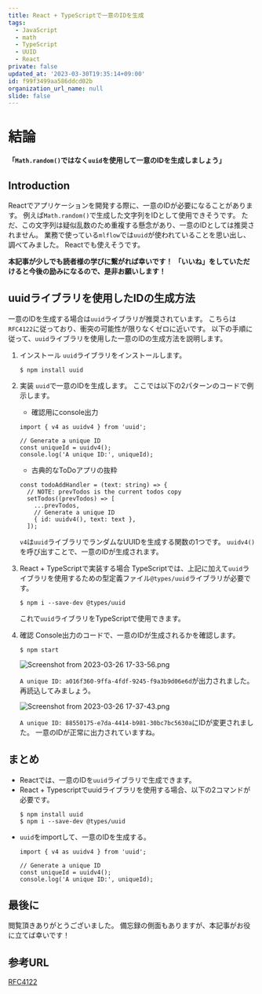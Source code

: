 ```yaml
---
title: React + TypeScriptで一意のIDを生成
tags:
  - JavaScript
  - math
  - TypeScript
  - UUID
  - React
private: false
updated_at: '2023-03-30T19:35:14+09:00'
id: f99f3499aa586ddcd02b
organization_url_name: null
slide: false
---
```

# 結論
__「`Math.random()`ではなく`uuid`を使用して一意のIDを生成しましょう」__

## Introduction
Reactでアプリケーションを開発する際に、一意のIDが必要になることがあります。
例えば`Math.random()`で生成した文字列をIDとして使用できそうです。
ただ、この文字列は疑似乱数のため重複する懸念があり、一意のIDとしては推奨されません。
業務で使っている`mlflow`では`uuid`が使われていることを思い出し、調べてみました。
Reactでも使えそうです。

__本記事が少しでも読者様の学びに繋がれば幸いです！__
__「いいね」をしていただけると今後の励みになるので、是非お願いします！__

## uuidライブラリを使用したIDの生成方法
一意のIDを生成する場合は`uuid`ライブラリが推奨されています。
こちらは`RFC4122`に従っており、衝突の可能性が限りなくゼロに近いです。
以下の手順に従って、`uuid`ライブラリを使用した一意のIDの生成方法を説明します。

1. インストール
    `uuid`ライブラリをインストールします。
    ```console: npm install
    $ npm install uuid
    ```

2. 実装
    `uuid`で一意のIDを生成します。
    ここでは以下の2パターンのコードで例示します。
    - 確認用にconsole出力
    ```tsx: App.tsx
    import { v4 as uuidv4 } from 'uuid';

    // Generate a unique ID
    const uniqueId = uuidv4();
    console.log('A unique ID:', uniqueId);
    ```    
    - 古典的なToDoアプリの抜粋
    ```tsx: App.tsx
    const todoAddHandler = (text: string) => {
      // NOTE: prevTodos is the current todos copy
      setTodos((prevTodos) => [
        ...prevTodos,
        // Generate a unique ID
        { id: uuidv4(), text: text },
      ]);
    ```
    `v4`は`uuid`ライブラリでランダムなUUIDを生成する関数の1つです。
    `uuidv4()`を呼び出すことで、一意のIDが生成されます。

3. React + TypeScriptで実装する場合
    TypeScriptでは、上記に加えて`uuid`ライブラリを使用するための型定義ファイル`@types/uuid`ライブラリが必要です。
    ```console: npm i
    $ npm i --save-dev @types/uuid
    ```
    これで`uuid`ライブラリをTypeScriptで使用できます。

4. 確認
    Console出力のコードで、一意のIDが生成されるかを確認します。
    ```console: npm start
    $ npm start
    ```
    ![Screenshot from 2023-03-26 17-33-56.png](https://qiita-image-store.s3.ap-northeast-1.amazonaws.com/0/3292052/a6574fcf-8f91-966f-f05d-389d5eec749a.png)

   `A unique ID: a016f360-9ffa-4fdf-9245-f9a3b9d06e6d`が出力されました。
    再読込してみましょう。

    ![Screenshot from 2023-03-26 17-37-43.png](https://qiita-image-store.s3.ap-northeast-1.amazonaws.com/0/3292052/21fd08e2-0edb-d171-ec94-52debec896b0.png)



   `A unique ID: 88550175-e7da-4414-b981-30bc7bc5630a`にIDが変更されました。
    一意のIDが正常に出力されていますね。

## まとめ
 - Reactでは、一意のIDを`uuid`ライブラリで生成できます。
 - React + Typescriptでuuidライブラリを使用する場合、以下の2コマンドが必要です。
    ```console: 
    $ npm install uuid
    $ npm i --save-dev @types/uuid
    ```
 - `uuid`をimportして、一意のIDを生成する。
    ```App.tsx
    import { v4 as uuidv4 } from 'uuid';

    // Generate a unique ID
    const uniqueId = uuidv4();
    console.log('A unique ID:', uniqueId);
    ```

## 最後に
閲覧頂きありがとうございました。
備忘録の側面もありますが、本記事がお役に立てば幸いです！

## 参考URL
[RFC4122](https://tex2e.github.io/rfc-translater/html/rfc4122.html "RFC4122")


